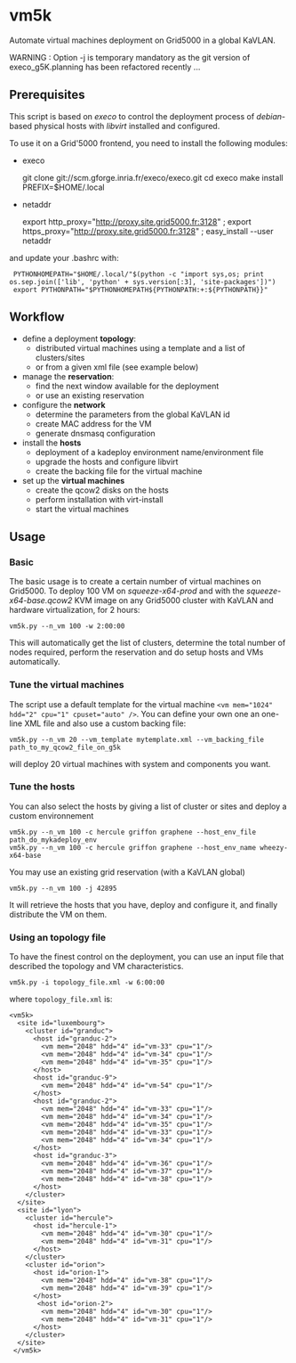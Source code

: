 vm5k
==============

Automate virtual machines deployment on Grid5000 in a global KaVLAN.

WARNING : Option -j is temporary mandatory as the git version of execo_g5K.planning has been refactored recently ...

## Prerequisites
This script is based on *execo* to control the deployment process of *debian*-based physical hosts
with *libvirt* installed and configured. 

To use it on a Grid'5000 frontend, you need to install the following modules:
* execo

    git clone git://scm.gforge.inria.fr/execo/execo.git
    cd execo
    make install PREFIX=$HOME/.local

* netaddr 

    export http_proxy="http://proxy.site.grid5000.fr:3128" ; export https_proxy="http://proxy.site.grid5000.fr:3128" ; easy_install --user netaddr

and update your .bashrc with:

     PYTHONHOMEPATH="$HOME/.local/"$(python -c "import sys,os; print os.sep.join(['lib', 'python' + sys.version[:3], 'site-packages'])")
     export PYTHONPATH="$PYTHONHOMEPATH${PYTHONPATH:+:${PYTHONPATH}}"
     
     
## Workflow
* define a deployment **topology**:
  * distributed virtual machines using a template and a list of clusters/sites
  * or from a given xml file (see example below)
* manage the **reservation**:
  * find the next window available for the deployment
  * or use an existing reservation
* configure the **network** 
  * determine the parameters from the global KaVLAN id
  * create MAC address for the VM
  * generate dnsmasq configuration
* install the **hosts**
  * deployment of a kadeploy environment name/environment file
  * upgrade the hosts and configure libvirt
  * create the backing file for the virtual machine
* set up the **virtual machines**
  * create the qcow2 disks on the hosts
  * perform installation with virt-install
  * start the virtual machines

## Usage

### Basic
The basic usage is to create a certain number of virtual machines on Grid5000.
To deploy 100 VM on *squeeze-x64-prod* and with the *squeeze-x64-base.qcow2* KVM image
on any Grid5000 cluster with KaVLAN and hardware virtualization, for 2 hours:

    vm5k.py --n_vm 100 -w 2:00:00

This will automatically get the list of clusters, determine the total number of nodes required,
perform the reservation and do setup hosts and VMs automatically.

### Tune the virtual machines
The script use a default template for the virtual machine `<vm mem="1024" hdd="2" cpu="1" cpuset="auto" />`.
You can define your own one an one-line XML file and also use a custom backing file:

    vm5k.py --n_vm 20 --vm_template mytemplate.xml --vm_backing_file path_to_my_qcow2_file_on_g5k

will deploy 20 virtual machines with system and components you want.

### Tune the hosts 
You can also select the hosts by giving a list of cluster or sites and deploy a custom environnement

    vm5k.py --n_vm 100 -c hercule griffon graphene --host_env_file path_do_mykadeploy_env
    vm5k.py --n_vm 100 -c hercule griffon graphene --host_env_name wheezy-x64-base
    
You may use an existing grid reservation (with a KaVLAN global) 
    
    vm5k.py --n_vm 100 -j 42895

It will retrieve the hosts that you have, deploy and configure it, and finally distribute the VM on them.
   
### Using an topology file
To have the finest control on the deployment, you can use an input file that described the topology and VM 
characteristics. 

    vm5k.py -i topology_file.xml -w 6:00:00
    
where `topology_file.xml` is:

    <vm5k>
      <site id="luxembourg">
        <cluster id="granduc">
          <host id="granduc-2">
            <vm mem="2048" hdd="4" id="vm-33" cpu="1"/>
            <vm mem="2048" hdd="4" id="vm-34" cpu="1"/>
            <vm mem="2048" hdd="4" id="vm-35" cpu="1"/>
          </host>
          <host id="granduc-9">
            <vm mem="2048" hdd="4" id="vm-54" cpu="1"/>
          </host>
          <host id="granduc-2">
            <vm mem="2048" hdd="4" id="vm-33" cpu="1"/>
            <vm mem="2048" hdd="4" id="vm-34" cpu="1"/>
            <vm mem="2048" hdd="4" id="vm-35" cpu="1"/>
            <vm mem="2048" hdd="4" id="vm-33" cpu="1"/>
            <vm mem="2048" hdd="4" id="vm-34" cpu="1"/>
          </host>
          <host id="granduc-3">
            <vm mem="2048" hdd="4" id="vm-36" cpu="1"/>
            <vm mem="2048" hdd="4" id="vm-37" cpu="1"/>
            <vm mem="2048" hdd="4" id="vm-38" cpu="1"/>
          </host>      
        </cluster>
      </site>
      <site id="lyon">
        <cluster id="hercule">
          <host id="hercule-1">
            <vm mem="2048" hdd="4" id="vm-30" cpu="1"/>
            <vm mem="2048" hdd="4" id="vm-31" cpu="1"/>
          </host>    
        </cluster>
        <cluster id="orion">
          <host id="orion-1">
            <vm mem="2048" hdd="4" id="vm-38" cpu="1"/>
            <vm mem="2048" hdd="4" id="vm-39" cpu="1"/>
          </host>
           <host id="orion-2">
            <vm mem="2048" hdd="4" id="vm-30" cpu="1"/>
            <vm mem="2048" hdd="4" id="vm-31" cpu="1"/>
          </host>
        </cluster>
      </site>
     </vm5k>
     
     


